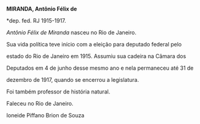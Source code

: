**MIRANDA, Antônio Félix de**



\*dep. fed. RJ 1915-1917.



*Antônio Félix de Miranda* nasceu no Rio de Janeiro.



Sua vida política teve início com a eleição para deputado federal pelo

estado do Rio de Janeiro em 1915. Assumiu sua cadeira na Câmara dos

Deputados em 4 de junho desse mesmo ano e nela permaneceu até 31 de

dezembro de 1917, quando se encerrou a legislatura.



Foi também professor de história natural.



Faleceu no Rio de Janeiro.



Ioneide Piffano Brion de Souza



